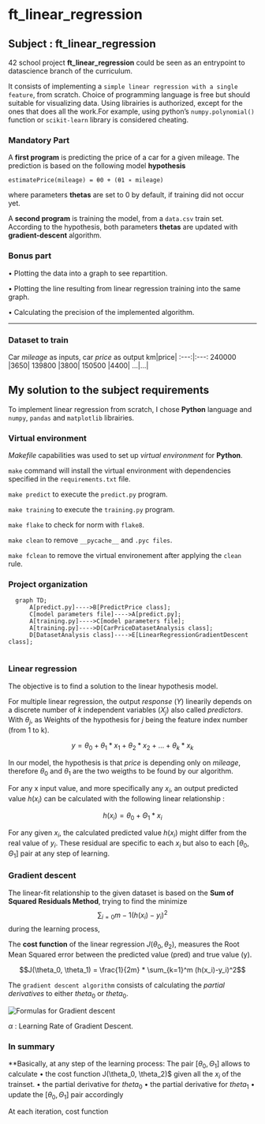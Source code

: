 # ft_linear_regression

## Subject : ft_linear_regression

42 school project **ft_linear_regression** could be seen as an entrypoint to datascience branch of the curriculum.

It consists of implementing a ```simple linear regression with a single feature```, from scratch. Choice of programming language is free but should suitable for visualizing data. Using librairies is authorized, except for the ones that does all the work.For example, using python’s ```numpy.polynomial()``` function or ```scikit-learn``` library is considered cheating.

### Mandatory Part

A **first program** is predicting the price of a car for a given mileage. The prediction is based on the following model **hypothesis**

`estimatePrice(mileage) = θ0 + (θ1 ∗ mileage)`

where parameters **thetas** are set to 0 by default, if training did not occur yet.

A **second program** is training the model, from a ```data.csv``` train set. According to the hypothesis, both parameters **thetas** are updated with **gradient-descent** algorithm.

### Bonus part

• Plotting the data into a graph to see repartition.

• Plotting the line resulting from linear regression training into the same graph.

• Calculating the precision of the implemented algorithm.

---

### Dataset to train

Car _mileage_ as inputs, car _price_ as output
km|price|
:---:|:---:
240000 |3650|
139800 |3800|
150500 |4400|
...|...|

## My solution to the subject requirements

To implement linear regression from scratch, I chose **Python** language and ```numpy```, ```pandas``` and ```matplotlib``` librairies.

### Virtual environment

_Makefile_ capabilities was used to set up _virtual environment_ for **Python**.

```make``` command will install the virtual environment with dependencies specified in the ```requirements.txt``` file.

```make predict``` to execute the ```predict.py``` program.

```make training``` to execute the ```training.py``` program.

```make flake``` to check for norm with ```flake8```.

```make clean``` to remove ```__pycache__```  and ```.pyc files```.

```make fclean``` to remove the virtual environement after applying the ```clean``` rule.

### Project organization

```mermaid
  graph TD;
      A[predict.py]---->B[PredictPrice class];
      C[model parameters file]---->A[predict.py];
      A[training.py]---->C[model parameters file];
      A[training.py]---->D[CarPriceDatasetAnalysis class];
      D[DatasetAnalysis class]---->E[LinearRegressionGradientDescent class];
      
```

### Linear regression

The objective is to find a solution to the linear hypothesis model.

For multiple linear regression, the output _response_ ($Y$) linearily depends on a discrete number of $k$ independent variables ($X_j$) also called _predictors_.
With  $\theta_j$, as Weights of the hypothesis for $j$ being the feature index number (from 1 to k).

$$y = \theta_0 + \theta_1 * x_1 + \theta_2 * x_2 + ... + \theta_k * x_k$$

In our model, the hypothesis is that _price_ is depending only on _mileage_, therefore $\theta_0$ and $\theta_1$ are the two weigths to be found by our algorithm.

For any x input value, and more specifically any $x_i$, an output predicted value $h(x_i)$ can be calculated with the following linear relationship :

$$h(x_i)=\theta_0 +  \Theta_1 * x_i$$

For any given $x_i$, the calculated predicted value $h(x_i)$ might differ from the real value of $y_i$. These residual are specific to each $x_i$ but also to each $[\theta_0,  \Theta_1]$ pair at any step of learning.

### Gradient descent

The linear-fit relationship to the given dataset is based on the **Sum of Squared Residuals Method**, trying to find the minimize $$\sum_{i=0}{m-1} (h(x_i) - y_i)^2$$ during the learning process,

The **cost function** of the linear regression $J(\theta_0, \theta_2)$, measures the Root Mean Squared error between the predicted value (pred) and true value (y).

$$J(\theta_0, \theta_1) =  \frac{1}{2m} * \sum_{k=1}^m (h(x_i)-y_i)^2$$

 The ```gradient descent algorithm``` consists of calculating the _partial derivatives_
 to either $theta_0$ or $theta_0$.

![Formulas for Gradient descent](https://www.geeksforgeeks.org/gradient-descent-in-linear-regression/)

 $\alpha$     : Learning Rate of Gradient Descent.

### In summary
**Basically, at any step of the learning process:
  The pair $[\theta_0,  \Theta_1]$ allows to calculate
  • the cost function J(\theta_0, \theta_2)$ given all the $x_i$ of the trainset.
  • the partial derivative for $theta_0$
  • the partial derivative for $theta_1$
  • update the $[\theta_0,  \Theta_1]$ pair accordingly

At each iteration, cost function 